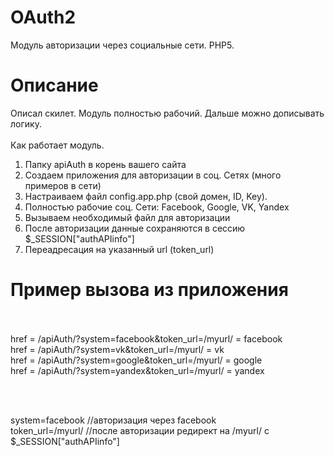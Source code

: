 # OAuth2
Модуль авторизации через социальные сети. PHP5. 

# Описание
Описал скилет. Модуль полностью рабочий. Дальше можно дописывать логику. <br><br>
Как работает модуль. <br>
1.	Папку apiAuth в корень вашего сайта<br>
2.	Создаем приложения для авторизации в соц. Сетях (много примеров в сети) <br>
3.	Настраиваем файл config.app.php (свой домен, ID, Key). <br>
4.	Полностью рабочие соц. Сети: Facebook, Google, VK, Yandex <br>
5.	Вызываем необходимый файл для авторизации <br>
6.	После авторизации  данные сохраняются в сессию  $_SESSION["authAPIinfo"] <br>
7.	Переадресация на указанный url (token_url) <br>


# Пример вызова из приложения
<br><br>
href = /apiAuth/?system=facebook&token_url=/myurl/  = facebook <br>
href = /apiAuth/?system=vk&token_url=/myurl/  = vk <br>
href = /apiAuth/?system=google&token_url=/myurl/  = google <br>
href = /apiAuth/?system=yandex&token_url=/myurl/  = yandex 

<br><br>

system=facebook //авторизация через facebook  <br>
token_url=/myurl/  //после авторизации редирект на /myurl/ с $_SESSION["authAPIinfo"] <br>
